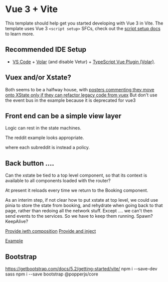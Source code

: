 # Vue 3 + Vite

This template should help get you started developing with Vue 3 in Vite. The template uses Vue 3 `<script setup>` SFCs, check out the [script setup docs](https://v3.vuejs.org/api/sfc-script-setup.html#sfc-script-setup) to learn more.

## Recommended IDE Setup

- [VS Code](https://code.visualstudio.com/) + [Volar](https://marketplace.visualstudio.com/items?itemName=Vue.volar) (and disable Vetur) + [TypeScript Vue Plugin (Volar)](https://marketplace.visualstudio.com/items?itemName=Vue.vscode-typescript-vue-plugin).

## Vuex and/or Xstate?

Both seems to be a halfway house, with [posters commenting they move onto XState only if they can refactor legacy code from vuex](https://dev.to/felix/replacing-vuex-with-xstate-3097) But don't use the event bus in the example because it is deprecated for vue3


## Front end can be a simple view layer

Logic can rest in the state machines.

The reddit example looks appropriate.

where each subreddit is instead a policy.

## Back button ....

Can the xstate be tied to a top level component, so that its context is available to all components loaded with the router?

At present it reloads every time we return to the Booking component.

As an interim step, if not clear how to put xstate at top level, we could use pinia to store the state from booking, and rehydrate when going back to that page, rather than redoing all the network stuff.
Except .... we can't then send events to the services. So we have to keep them running. Spawn? KeepAlive?

[Provide iwth composition](https://markus.oberlehner.net/blog/context-and-provider-pattern-with-the-vue-3-composition-api/)
[Provide and inject](https://alirezavalizade.medium.com/react-context-in-vue-d40ee145974d)

[Example](https://codesandbox.io/s/7n4fc)


## Bootstrap


https://getbootstrap.com/docs/5.2/getting-started/vite/
npm i --save-dev sass
npm i --save bootstrap @popperjs/core
